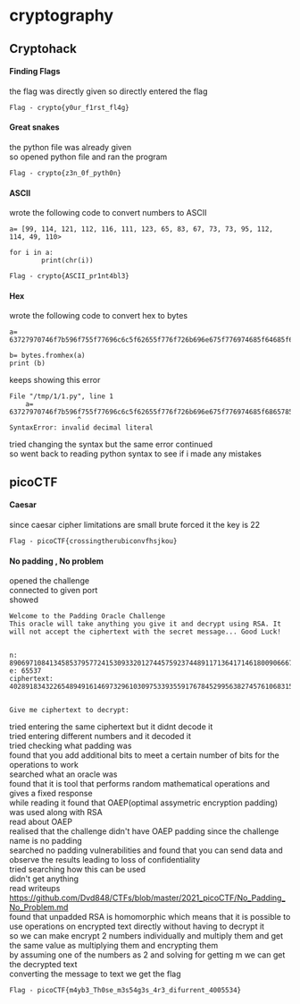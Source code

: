 # cryptography

## Cryptohack 

#### Finding Flags 

the flag was directly given so directly entered the flag     

```   
Flag - crypto{y0ur_f1rst_fl4g}   
```  

#### Great snakes   

the python file was already given   
so opened python file and ran the program   
```
Flag - crypto{z3n_0f_pyth0n}
```

#### ASCII  

wrote the following code to convert numbers to ASCII
```
a= [99, 114, 121, 112, 116, 111, 123, 65, 83, 67, 73, 73, 95, 112, 114, 49, 110>

for i in a:
        print(chr(i))
```

```
Flag - crypto{ASCII_pr1nt4bl3}
```

#### Hex 

wrote the following code to convert hex to bytes 
```
a= 63727970746f7b596f755f77696c6c5f62655f776f726b696e675f776974685f64685f6865785f737472696e67735f615f6c6f747d

b= bytes.fromhex(a)
print (b) 
```
keeps showing this error
```
File "/tmp/1/1.py", line 1
    a= 63727970746f7b596f755f77696c6c5f62655f776f726b696e675f776974685f6865785f737472696e67735f615f6c6f747d
                 ^
SyntaxError: invalid decimal literal
```
tried changing the syntax but the same error continued   
so went back to reading python syntax to see if i made any mistakes


## picoCTF  

#### Caesar 

since caesar cipher limitations are small brute forced it 
the key is 22 
```
Flag - picoCTF{crossingtherubiconvfhsjkou}
```

#### No padding , No problem 

opened the challenge  
connected to given port   
showed 
```
Welcome to the Padding Oracle Challenge
This oracle will take anything you give it and decrypt using RSA. It will not accept the ciphertext with the secret message... Good Luck!


n: 89069710841345853795772415309332012744575923744891171364171461800906667485153976314005224040328628152113894525261595709590938239427547522715759086193724129801642829315222288876639794266842655868837371340503722755387394597421081009403637374071777134992116599910372688011836802145204549915901174273329846204461
e: 65537
ciphertext: 40289183432265489491614697329610309753393559176784529956382745761068315983647722307703431535241216208548736771202383748081804882337881600002523517717556929353788739917629769063611134521500588346569398019325273309046802243285552101681889039858439959196781300607085645950667465503838404187081396112989563114817


Give me ciphertext to decrypt:
```

tried entering the same ciphertext but it didnt decode it  
tried entering different numbers and it decoded it  
tried checking what padding was  
found that you add additional bits to meet a certain number of bits for the operations to work  
searched what an oracle was  
found that it is tool that performs random mathematical operations and gives a fixed response   
while reading it found that OAEP(optimal assymetric encryption padding) was used along with RSA  
read about OAEP  
realised that the challenge didn't have OAEP padding since the challenge name is no padding  
searched no padding vulnerabilities and found that you can send data and observe the results leading to loss of confidentiality   
tried searching how this can be used  
didn't get anything   
read writeups https://github.com/Dvd848/CTFs/blob/master/2021_picoCTF/No_Padding_No_Problem.md   
found that unpadded RSA is homomorphic which means that it is possible to use operations on encrypted text directly without having to decrypt it  
so we can make encrypt 2 numbers individually and multiply them and get the same value as multiplying them and encrypting them  
by assuming one of the numbers as 2 and solving for getting m  we can get the decrypted text   
converting the message to text we get the flag    

```
Flag - picoCTF{m4yb3_Th0se_m3s54g3s_4r3_difurrent_4005534}
```
